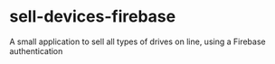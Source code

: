 # sell-devices-firebase
A small application to sell all types of drives on line, using a Firebase authentication  
